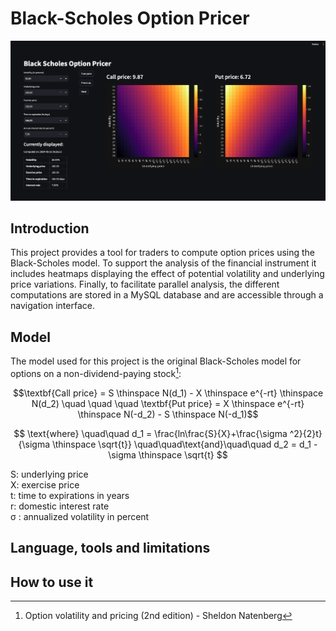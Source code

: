 # Black-Scholes Option Pricer

![Dashboard](images/main_screenshot.png)


## Introduction 
This project provides a tool for traders to compute option prices using the Black-Scholes model.
To support the analysis of the financial instrument it includes heatmaps displaying the effect of 
potential volatility and underlying price variations. Finally, to facilitate parallel analysis,
the different computations are stored in a MySQL database and are accessible through a navigation 
interface.

## Model
The model used for this project is the original Black-Scholes model for options on a non-dividend-paying 
stock[^1]:

[^1]: Option volatility and pricing (2nd edition) - Sheldon Natenberg

$$\textbf{Call price} = S \thinspace N(d_1) - X \thinspace e^{-rt} \thinspace N(d_2) 
\quad \quad \quad 
\textbf{Put price} = X \thinspace  e^{-rt} \thinspace N(-d_2) - S \thinspace N(-d_1)$$

$$ \text{where} \quad\quad d_1 = \frac{ln\frac{S}{X}+\frac{\sigma ^2}{2}t}{\sigma \thinspace \sqrt{t}}   
\quad\quad\text{and}\quad\quad 
d_2 = d_1 - \sigma \thinspace \sqrt{t} $$


S: underlying price  
X: exercise price  
t: time to expirations in years  
r: domestic interest rate  
&sigma; : annualized volatility in percent


## Language, tools and limitations

## How to use it




